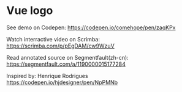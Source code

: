 # Vue logo

See demo on Codepen: https://codepen.io/comehope/pen/zaqKPx

Watch interractive video on Scrimba: https://scrimba.com/p/pEgDAM/cw9WzuV

Read annotated source on Segmentfault(zh-cn): https://segmentfault.com/a/1190000015177284

Inspired by: Henrique Rodrigues https://codepen.io/hjdesigner/pen/NpPMNb
